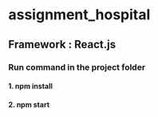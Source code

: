 # assignment_hospital


## Framework : React.js
### Run command in the project folder 
#### 1. npm install 
#### 2. npm start
